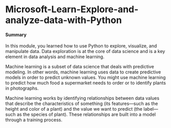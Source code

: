 # Microsoft-Learn-Explore-and-analyze-data-with-Python

#### Summary

In this module, you learned how to use Python to explore, visualize, and manipulate data. Data exploration is at the core of data science and is a key element in data analysis and machine learning.

Machine learning is a subset of data science that deals with predictive modeling. In other words, machine learning uses data to create predictive models in order to predict unknown values. You might use machine learning to predict how much food a supermarket needs to order or to identify plants in photographs.

Machine learning works by identifying relationships between data values that describe the characteristics of something (its features—such as the height and color of a plant) and the value we want to predict (the label—such as the species of plant). These relationships are built into a model through a training process.
